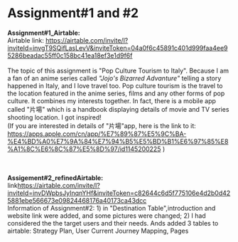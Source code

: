 # Assignment#1 and #2

<b>Assignment#1_Airtable:</b>
<br>Airtable link: <a href="https://airtable.com/invite/l?inviteId=invgT9SQifLasLevV&inviteToken=04a0f6c45891c401d999faa4ee95286beadac55ff0c158bc41ea18ef3e1d9f6f" target="_blank">https://airtable.com/invite/l?inviteId=invgT9SQifLasLevV&inviteToken=04a0f6c45891c401d999faa4ee95286beadac55ff0c158bc41ea18ef3e1d9f6f</a>
<br><br>The topic of this assignment is "Pop Culture Tourism to Italy". Because I am a fan of an anime series called <i>"Jojo's Bizarred Advanture"</i> telling a story happened in Italy, and I love travel too. Pop culture tourism is the travel to the location featured in the anime series, films and any other forms of pop culture. It combines my interests together. In fact, there is a mobile app called "片場" which is a handbook displaying details of movie and TV series shooting location. I got inspired! 
<br>(If you are interested in details of "片場"app, here is the link to it: https://apps.apple.com/cn/app/%E7%89%87%E5%9C%BA-%E4%BD%A0%E7%9A%84%E7%94%B5%E5%BD%B1%E6%97%85%E8%A1%8C%E6%8C%87%E5%8D%97/id1145200225 )



<br>
<br>
<b>Assigement#2_refinedAirtable:</b>
<br>link<a href="https://airtable.com/invite/l?inviteId=invDWpbsJyInqnYHf&inviteToken=c82644c6d5f775106e4d2b0d425881ebe566673e09824468176a40173ca43dcc">https://airtable.com/invite/l?inviteId=invDWpbsJyInqnYHf&inviteToken=c82644c6d5f775106e4d2b0d425881ebe566673e09824468176a40173ca43dcc</a>
<br>Information of Assignment#2: 1) in "Destination Table",introduction and website link were added, and some pictures were changed; 2) I had considered the the target users and their needs. Ands added 3 tables to airtable: Strategy Plan, User Current Journey Mapping, Pages

